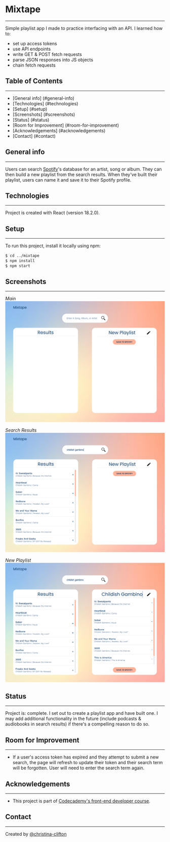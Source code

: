 # Mixtape
---
Simple playlist app I made to practice interfacing with an API. I learned how to:
* set up access tokens
* use API endpoints
* write GET & POST fetch requests
* parse JSON responses into JS objects
* chain fetch requests

## Table of Contents
---
* [General info] (#general-info)
* [Technologies] (#technologies)
* [Setup] (#setup)
* [Screenshots] (#screenshots)
* [Status] (#status)
* [Room for Improvement] (#room-for-improvement)
* [Acknowledgements] (#acknowledgements)
* [Contact] (#contact)

## General info
---
Users can search [Spotify](https://www.spotify.com/)'s database for an artist, song or album. They can then build a new playlist from the search results. When they've built their playlist, users can name it and save it to their Spotify profile.

## Technologies
---
Project is created with React (version 18.2.0).

## Setup
---
To run this project, install it locally using npm:
```
$ cd ../mixtape
$ npm install
$ npm start
```

## Screenshots
---
*Main*
![Image](/src/assets/mixtape-default.png)

*Search Results*
![Image](/src/assets/mixtape-searchResults.png)

*New Playlist*
![Image](/src/assets/mixtape-newPlaylist.png)

## Status
---
Project is: complete. I set out to create a playlist app and have built one. I may add additional functionality in the future (include podcasts & audiobooks in search results) if there's a compelling reason to do so.

## Room for Improvement
---
* If a user's access token has expired and they attempt to submit a new search, the page will refresh to update their token and their search term will be forgotten. User will need to enter the search term again.

## Acknowledgements
---
* This project is part of [Codecademy's front-end developer course](https://www.codecademy.com/learn/paths/front-end-engineer-career-path).

## Contact
---
Created by [@christina-clifton](https://github.com/christina-clifton)



